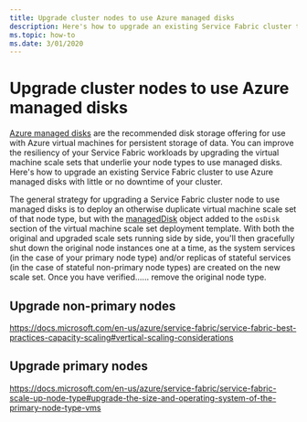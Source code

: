 ```yaml
---
title: Upgrade cluster nodes to use Azure managed disks 
description: Here's how to upgrade an existing Service Fabric cluster to use Azure managed disks with little or no downtime of your cluster.
ms.topic: how-to
ms.date: 3/01/2020
---
```

# Upgrade cluster nodes to use Azure managed disks

[Azure managed disks](../virtual-machines/windows/managed-disks-overview.md) are the recommended disk storage offering for use with Azure virtual machines for persistent storage of data. You can improve the resiliency of your Service Fabric workloads by upgrading the virtual machine scale sets that underlie your node types to use managed disks. Here's how to upgrade an existing Service Fabric cluster to use Azure managed disks with little or no downtime of your cluster.

The general strategy for upgrading a Service Fabric cluster node to use managed disks is to deploy an otherwise duplicate virtual machine scale set of that node type, but with the [managedDisk](https://docs.microsoft.com/en-us/azure/templates/microsoft.compute/2019-07-01/virtualmachinescalesets/virtualmachines#ManagedDiskParameters) object added to the `osDisk` section of the virtual machine scale set deployment template. With both the original and upgraded scale sets running side by side, you'll then gracefully shut down the original node instances one at a time, as the system services (in the case of your primary node type) and/or replicas of stateful services (in the case of stateful non-primary node types) are created on the new scale set. Once you have verified...... remove the original node type.

## Upgrade non-primary nodes

https://docs.microsoft.com/en-us/azure/service-fabric/service-fabric-best-practices-capacity-scaling#vertical-scaling-considerations

## Upgrade primary nodes

https://docs.microsoft.com/en-us/azure/service-fabric/service-fabric-scale-up-node-type#upgrade-the-size-and-operating-system-of-the-primary-node-type-vms